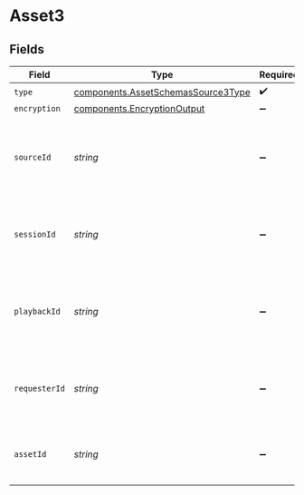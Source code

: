 # Asset3


## Fields

| Field                                                                                    | Type                                                                                     | Required                                                                                 | Description                                                                              |
| ---------------------------------------------------------------------------------------- | ---------------------------------------------------------------------------------------- | ---------------------------------------------------------------------------------------- | ---------------------------------------------------------------------------------------- |
| `type`                                                                                   | [components.AssetSchemasSource3Type](../../models/components/assetschemassource3type.md) | :heavy_check_mark:                                                                       | N/A                                                                                      |
| `encryption`                                                                             | [components.EncryptionOutput](../../models/components/encryptionoutput.md)               | :heavy_minus_sign:                                                                       | N/A                                                                                      |
| `sourceId`                                                                               | *string*                                                                                 | :heavy_minus_sign:                                                                       | ID of the asset or stream from which this asset was created.                             |
| `sessionId`                                                                              | *string*                                                                                 | :heavy_minus_sign:                                                                       | ID of the session from which this asset was created.                                     |
| `playbackId`                                                                             | *string*                                                                                 | :heavy_minus_sign:                                                                       | Playback ID of the asset or stream from which this asset was created.                    |
| `requesterId`                                                                            | *string*                                                                                 | :heavy_minus_sign:                                                                       | ID of the requester from which this asset was created.                                   |
| `assetId`                                                                                | *string*                                                                                 | :heavy_minus_sign:                                                                       | ID of the asset from which this asset was created.                                       |